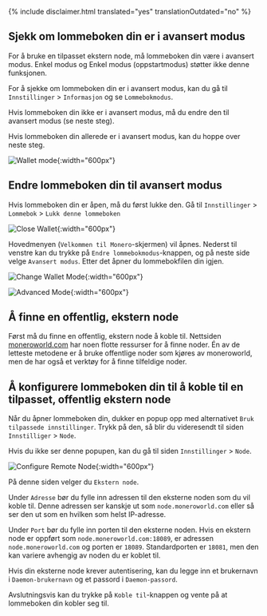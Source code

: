 {% include disclaimer.html translated="yes" translationOutdated="no" %}

## Sjekk om lommeboken din er i avansert modus

For å bruke en tilpasset ekstern node, må lommeboken din være i avansert modus. Enkel modus og Enkel modus (oppstartmodus) støtter ikke denne funksjonen.

For å sjekke om lommeboken din er i avansert modus, kan du gå til `Innstillinger` > `Informasjon` og se `Lommebokmodus`. 

Hvis lommeboken din ikke er i avansert modus, må du endre den til avansert modus (se neste steg).

Hvis lommeboken din allerede er i avansert modus, kan du hoppe over neste steg.

![Wallet mode](/img/resources/user-guides/en/remote_node/wallet_mode_info.png){:width="600px"}

## Endre lommeboken din til avansert modus

Hvis lommeboken din er åpen, må du først lukke den. Gå til `Innstillinger` > `Lommebok` > `Lukk denne lommeboken`

![Close Wallet](/img/resources/user-guides/en/remote_node/close_open_wallet.png){:width="600px"}

Hovedmenyen (`Velkommen til Monero`-skjermen) vil åpnes. Nederst til venstre kan du trykke på `Endre lommebokmodus`-knappen, og på neste side velge `Avansert modus`. Etter det åpner du lommebokfilen din igjen.

![Change Wallet Mode](/img/resources/user-guides/en/remote_node/change_wallet_mode.png){:width="600px"}

![Advanced Mode](/img/resources/user-guides/en/remote_node/advanced_mode.png){:width="600px"}

## Å finne en offentlig, ekstern node

Først må du finne en offentlig, ekstern node å koble til. Nettsiden [moneroworld.com](https://moneroworld.com/#nodes) har noen flotte ressurser for å finne noder. Én av de letteste metodene er å bruke offentlige noder som kjøres av moneroworld, men de har også et verktøy for å finne tilfeldige noder.

## Å konfigurere lommeboken din til å koble til en tilpasset, offentlig ekstern node

Når du åpner lommeboken din, dukker en popup opp med alternativet `Bruk tilpassede innstillinger`. Trykk på den, så blir du videresendt til siden `Innstilliger` > `Node`. 

Hvis du ikke ser denne popupen, kan du gå til siden `Innstillinger` > `Node`.

![Configure Remote Node](/img/resources/user-guides/en/remote_node/remote_node_config.png){:width="600px"}

På denne siden velger du `Ekstern node`.

Under `Adresse` bør du fylle inn adressen til den eksterne noden som du vil koble til. Denne adressen ser kanskje ut som `node.moneroworld.com` eller så ser den ut som en hvilken som helst IP-adresse. 

Under `Port` bør du fylle inn porten til den eksterne noden. Hvis en ekstern node er oppført som `node.moneroworld.com:18089`, er adressen `node.moneroworld.com` og porten er `18089`. Standardporten er `18081`, men den kan variere avhengig av noden du er koblet til.

Hvis din eksterne node krever autentisering, kan du legge inn et brukernavn i `Daemon-brukernavn` og et passord i `Daemon-passord`.

Avslutningsvis kan du trykke på `Koble til`-knappen og vente på at lommeboken din kobler seg til.

